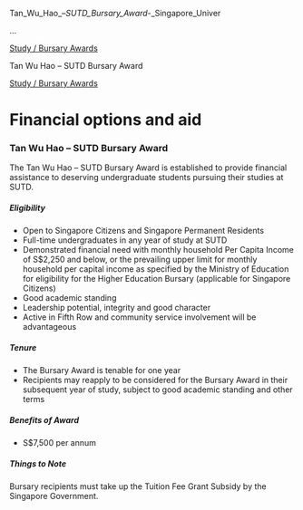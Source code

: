 Tan_Wu_Hao_–_SUTD_Bursary_Award_-_Singapore_Univer



…

 [Study / Bursary Awards](/admissions/undergraduate/financing-options-and-aid/financial-aid/study-bursary-awards) 

Tan Wu Hao – SUTD Bursary Award

[Study / Bursary Awards](https://www.sutd.edu.sg/admissions/undergraduate/financing-options-and-aid/financial-aid/study-bursary-awards)

Financial options and aid
=========================

### Tan Wu Hao – SUTD Bursary Award



The Tan Wu Hao – SUTD Bursary Award is established to provide financial assistance to deserving undergraduate students pursuing their studies at SUTD.



##### **Eligibility**



* Open to Singapore Citizens and Singapore Permanent Residents
* Full-time undergraduates in any year of study at SUTD
* Demonstrated financial need with monthly household Per Capita Income of S$2,250 and below, or the prevailing upper limit for monthly household per capital income as specified by the Ministry of Education for eligibility for the Higher Education Bursary (applicable for Singapore Citizens)
* Good academic standing
* Leadership potential, integrity and good character
* Active in Fifth Row and community service involvement will be advantageous


##### **Tenure**



* The Bursary Award is tenable for one year
* Recipients may reapply to be considered for the Bursary Award in their subsequent year of study, subject to good academic standing and other terms


##### **Benefits of Award**



* S$7,500 per annum


##### **Things to Note**



Bursary recipients must take up the Tuition Fee Grant Subsidy by the Singapore Government.

